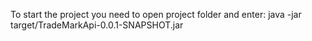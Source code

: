 To start the project you need to open project folder and enter: java -jar target/TradeMarkApi-0.0.1-SNAPSHOT.jar